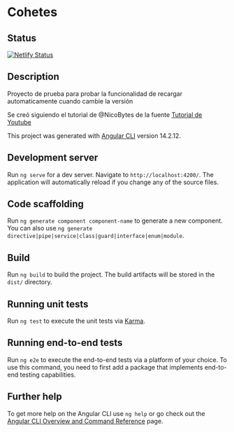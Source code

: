 

# Cohetes
## Status
[![Netlify Status](https://api.netlify.com/api/v1/badges/e5540f41-eeb1-4f42-8ddd-561c0380b055/deploy-status)](https://app.netlify.com/sites/radiant-starship-1038321/deploys)

## Description
Proyecto de prueba para probar la funcionalidad de recargar automaticamente cuando cambie la versión

Se creó siguiendo el tutorial de @NicoBytes de la fuente [Tutorial de Youtube](https://www.youtube.com/watch?v=P4y6QeQoKbY)



This project was generated with [Angular CLI](https://github.com/angular/angular-cli) version 14.2.12.

## Development server

Run `ng serve` for a dev server. Navigate to `http://localhost:4200/`. The application will automatically reload if you change any of the source files.

## Code scaffolding

Run `ng generate component component-name` to generate a new component. You can also use `ng generate directive|pipe|service|class|guard|interface|enum|module`.

## Build

Run `ng build` to build the project. The build artifacts will be stored in the `dist/` directory.

## Running unit tests

Run `ng test` to execute the unit tests via [Karma](https://karma-runner.github.io).

## Running end-to-end tests

Run `ng e2e` to execute the end-to-end tests via a platform of your choice. To use this command, you need to first add a package that implements end-to-end testing capabilities.

## Further help

To get more help on the Angular CLI use `ng help` or go check out the [Angular CLI Overview and Command Reference](https://angular.io/cli) page.

